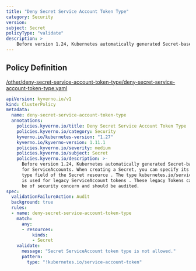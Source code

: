 ```yaml
---
title: "Deny Secret Service Account Token Type"
category: Security
version: 
subject: Secret
policyType: "validate"
description: >
    Before version 1.24, Kubernetes automatically generated Secret-based tokens  for ServiceAccounts. When creating a Secret, you can specify its type using the  type field of the Secret resource . The type kubernetes.io/service-account-token is used for legacy ServiceAccount tokens . These legacy Tokens can be of security concern and should be audited.
---
```


## Policy Definition
<a href="https://github.com/kyverno/policies/raw/main//other/deny-secret-service-account-token-type/deny-secret-service-account-token-type.yaml" target="-blank">/other/deny-secret-service-account-token-type/deny-secret-service-account-token-type.yaml</a>

```yaml
apiVersion: kyverno.io/v1
kind: ClusterPolicy
metadata:
  name: deny-secret-service-account-token-type
  annotations:
    policies.kyverno.io/title: Deny Secret Service Account Token Type
    policies.kyverno.io/category: Security
    kyverno.io/kubernetes-version: "1.27"
    kyverno.io/kyverno-version: 1.11.1
    policies.kyverno.io/severity: medium
    policies.kyverno.io/subject: Secret
    policies.kyverno.io/description: >-
      Before version 1.24, Kubernetes automatically generated Secret-based tokens 
      for ServiceAccounts. When creating a Secret, you can specify its type using the 
      type field of the Secret resource . The type kubernetes.io/service-account-token
      is used for legacy ServiceAccount tokens . These legacy Tokens can
      be of security concern and should be audited.
spec:
  validationFailureAction: Audit
  background: true
  rules:
  - name: deny-secret-service-account-token-type
    match:
      any:
      - resources:
          kinds:
          - Secret
    validate:
      message: "Secret ServiceAccount token type is not allowed."
      pattern:
        type: "!kubernetes.io/service-account-token"
```
